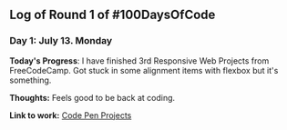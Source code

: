 ## Log of Round 1 of #100DaysOfCode

### Day 1: July 13. Monday

**Today's Progress**: I have finished 3rd Responsive Web Projects from FreeCodeCamp. Got stuck in some alignment items with flexbox but it's something.

**Thoughts:** Feels good to be back at coding.

**Link to work:** [Code Pen Projects](https://codepen.io/papawlo/)
